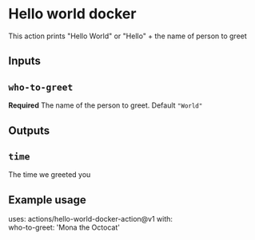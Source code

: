 # Hello world docker

This action prints "Hello World" or "Hello" + the name of person to greet

## Inputs

## `who-to-greet`
**Required** The name of the person to greet. Default `"World"`

## Outputs

## `time`

The time we greeted you

## Example usage
uses: actions/hello-world-docker-action@v1
with:   
    who-to-greet: 'Mona the Octocat'